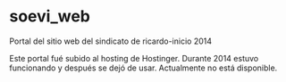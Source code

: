 # soevi_web
Portal del sitio web del sindicato de ricardo-inicio 2014

Este portal fué subido al hosting de Hostinger. Durante 2014 estuvo funcionando y después se dejó de usar. Actualmente no está disponible.
